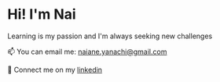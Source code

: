 # Hi! I'm Nai
Learning is my passion and I'm always seeking new challenges

📫 You can email me: naiane.yanachi@gmail.com

🔗 Connect me on my [linkedin](https://www.linkedin.com/in/naiane-yanachi-2a5399bb/)
